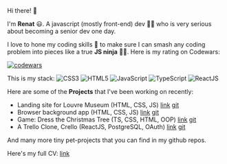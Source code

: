 Hi there! 👋

I'm **Renat** 😃. A javascript (mostly front-end) dev 👨‍💻 who is very serious about becoming a senior dev one day.

I love to hone my coding skills 🥋 to make sure I can smash any coding problem into pieces like a true **JS ninja** 🐱‍👤. Here is my rating on Codewars:

[![codewars](https://www.codewars.com/users/Taneros/badges/large "codewars")](https://www.codewars.com/users/Taneros/badges/large)


This is my stack:
![CSS3](https://img.shields.io/badge/css3-%231572B6.svg?style=for-the-badge&logo=css3&logoColor=white)
![HTML5](https://img.shields.io/badge/html5-%23E34F26.svg?style=for-the-badge&logo=html5&logoColor=white)
![JavaScript](https://img.shields.io/badge/javascript-%23323330.svg?style=for-the-badge&logo=javascript&logoColor=%23F7DF1E)
![TypeScript](https://img.shields.io/badge/typescript-%23007ACC.svg?style=for-the-badge&logo=typescript&logoColor=white)
![ReactJS](https://img.shields.io/badge/React-20232A?style=for-the-badge&logo=react&logoColor=61DAFB)

Here are some of the **Projects** that I've been working on recently:

- Landing site for Louvre Museum (HTML, CSS, JS) [link](https://rolling-scopes-school.github.io/taneros-JSFE2021Q3/museum-dom/ 'Link') [git](https://github.com/Taneros/museum-dom 'git')
- Browser background app (HTML, CSS, JS) [link](https://rolling-scopes-school.github.io/taneros-JSFE2021Q3/momentum/ 'Link') [git](https://github.com/Taneros/momentum 'git')
- Game: Dress the Christmas Tree (TS, CSS, HTML, OOP)  [link](https://rolling-scopes-school.github.io/taneros-JSFE2021Q3/christmas-task-game/ 'Link') [git](https://github.com/Taneros/christmas-task 'git')
- A Trello Clone, Crello (ReactJS, PostgreSQL, OAuth)  [link](https://crello-rsclone.herokuapp.com/ 'Link') [git](https://github.com/whirligigY/trello-clone/tree/main 'git')

And many more tiny pet-projects that you can find in my github repos.

Here's my full CV: [link](https://docs.google.com/document/d/1N3HXmzZawJsJQuCbZbTWzZiILi47BsBvA-H4N9WEujo/edit?usp=sharing 'link')
